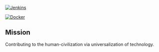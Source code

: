 [![Jenkins](https://img.shields.io/badge/Jenkins-D24939?logo=jenkins&logoColor=white)](https://jenkins-jdk17.onrender.com)

[![Docker](https://img.shields.io/badge/Docker-017ACD?logo=Docker&logoColor=white)](https://jenkins-jdk17.onrender.com)

## Mission
Contributing to the human-civilization via universalization of technology.